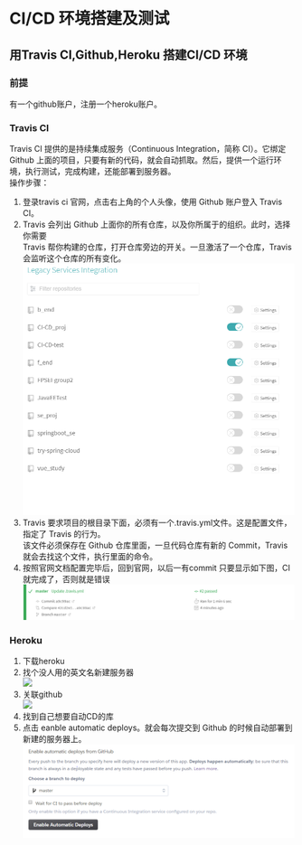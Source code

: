 # CI/CD 环境搭建及测试 #

## 用Travis CI,Github,Heroku 搭建CI/CD 环境 ##

### 前提 ###

有一个github账户，注册一个heroku账户。

### Travis CI ###
Travis CI 提供的是持续集成服务（Continuous Integration，简称 CI）。它绑定 Github 上面的项目，只要有新的代码，就会自动抓取。然后，提供一个运行环境，执行测试，完成构建，还能部署到服务器。  
操作步骤：  
1. 登录travis ci 官网，点击右上角的个人头像，使用 Github 账户登入 Travis CI。  
2. Travis 会列出 Github 上面你的所有仓库，以及你所属于的组织。此时，选择你需要   
Travis 帮你构建的仓库，打开仓库旁边的开关。一旦激活了一个仓库，Travis 会监听这个仓库的所有变化。  
![](截图3.PNG)  
3. Travis 要求项目的根目录下面，必须有一个.travis.yml文件。这是配置文件，指定了 Travis 的行为。  
该文件必须保存在 Github 仓库里面，一旦代码仓库有新的 Commit，Travis 就会去找这个文件，执行里面的命令。  
4. 按照官网文档配置完毕后，回到官网，以后一有commit 只要显示如下图，CI就完成了，否则就是错误  
![](截图1.PNG)   
  
### Heroku ###
1. 下载heroku  
2. 找个没人用的英文名新建服务器  
![](https://segmentfault.com/img/remote/1460000017274572)  
3. 关联github  
![](https://segmentfault.com/img/remote/1460000017358410)
4. 找到自己想要自动CD的库  
5. 点击 eanble automatic deploys。就会每次提交到 Github 的时候自动部署到新建的服务器上。  
![](截图2.PNG)  
